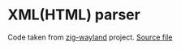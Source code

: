 # XML(HTML) parser

Code taken from [zig-wayland](https://github.com/ifreund/zig-wayland) project. [Source file](https://github.com/ifreund/zig-wayland/blob/master/src/xml.zig)


